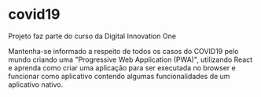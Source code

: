 # covid19
Projeto faz parte do curso da Digital Innovation One

Mantenha-se informado a respeito de todos os casos do COVID19 pelo mundo criando uma "Progressive Web Application (PWA)",
utilizando React e aprenda como criar uma aplicação para ser executada no browser e funcionar como aplicativo contendo
algumas funcionalidades de um aplicativo nativo. 
